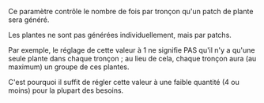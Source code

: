 Ce paramètre contrôle le nombre de fois par tronçon qu'un patch de plante sera généré.

Les plantes ne sont pas générées individuellement, mais par patchs. 

Par exemple, le réglage de cette valeur à 1 ne signifie PAS qu'il n'y a qu'une seule plante dans chaque tronçon ; 
au lieu de cela, chaque tronçon aura (au maximum) un groupe de ces plantes. 

C'est pourquoi il suffit de régler cette valeur à une faible quantité (4 ou moins) pour la plupart des besoins.
